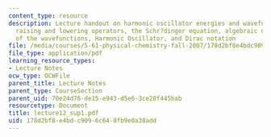 ```yaml
---
content_type: resource
description: Lecture handout on harmonic oscillator energies and wavefunctions via
  raising and lowering operators, the Schr?dinger equation, algebraic normalization
  of the wavefunctions, Harmonic Oscillator, and Dirac notation
file: /media/courses/5-61-physical-chemistry-fall-2007/178d2bf8e4bdc9096c648fb9e0a38add_lecture12_sup1.pdf
file_type: application/pdf
learning_resource_types:
- Lecture Notes
ocw_type: OCWFile
parent_title: Lecture Notes
parent_type: CourseSection
parent_uid: 70e24d76-de15-e943-d5e6-3ce28f445bab
resourcetype: Document
title: lecture12_sup1.pdf
uid: 178d2bf8-e4bd-c909-6c64-8fb9e0a38add
---
```


